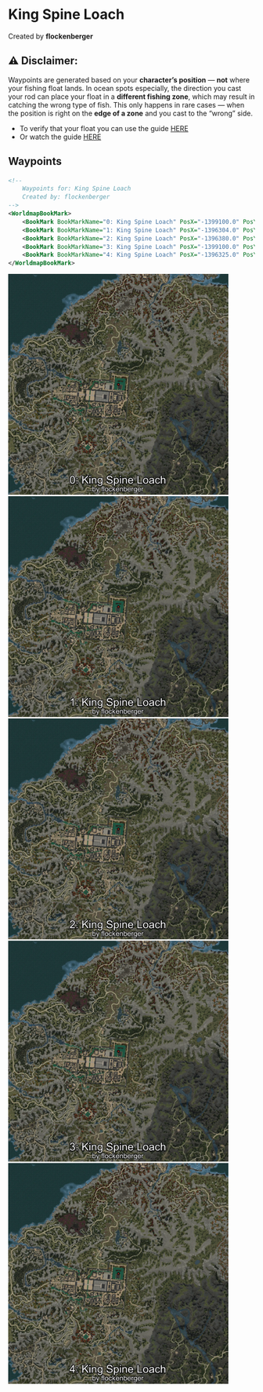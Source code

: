 # King Spine Loach
Created by **flockenberger**

## ⚠️ Disclaimer:
Waypoints are generated based on your __**character’s position**__ — __not__ where your fishing float lands.
In ocean spots especially, the direction you cast your rod can place your float in a **different fishing zone**, which may result in catching the wrong type of fish.
This only happens in rare cases — when the position is right on the **edge of a zone** and you cast to the “wrong” side.

- To verify that your float you can use the guide [HERE](https://flockenberger.github.io/bdo-fish-position/)
- Or watch the guide [HERE](https://youtu.be/t-VXcRoNojk)

## Waypoints
```xml
<!--
    Waypoints for: King Spine Loach
    Created by: flockenberger
-->
<WorldmapBookMark>
    <BookMark BookMarkName="0: King Spine Loach" PosX="-1399100.0" PosY="13186.052" PosZ="1350371.0" />
    <BookMark BookMarkName="1: King Spine Loach" PosX="-1396304.0" PosY="13027.0" PosZ="1350484.0" />
    <BookMark BookMarkName="2: King Spine Loach" PosX="-1396380.0" PosY="13026.0" PosZ="1350500.0" />
    <BookMark BookMarkName="3: King Spine Loach" PosX="-1399100.0" PosY="13186.0" PosZ="1350400.0" />
    <BookMark BookMarkName="4: King Spine Loach" PosX="-1396325.0" PosY="12983.0" PosZ="1350558.0" />
</WorldmapBookMark>
```

<img src="./King Spine Loach_0_Preview.webp" width="450"/> <img src="./King Spine Loach_1_Preview.webp" width="450"/> <img src="./King Spine Loach_2_Preview.webp" width="450"/> <img src="./King Spine Loach_3_Preview.webp" width="450"/> <img src="./King Spine Loach_4_Preview.webp" width="450"/> 
